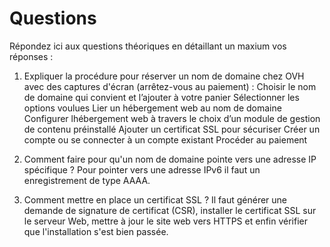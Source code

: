 # Questions

Répondez ici aux questions théoriques en détaillant un maxium vos réponses :

1. Expliquer la procédure pour réserver un nom de domaine chez OVH avec des captures d'écran (arrêtez-vous au paiement) :
Choisir le nom de domaine qui convient et l’ajouter à votre panier
Sélectionner les options voulues
Lier un hébergement web au nom de domaine
Configurer lhébergement web à travers le choix d’un module de gestion de contenu préinstallé
Ajouter un certificat SSL pour sécuriser
Créer un compte ou se connecter à un compte existant
Procéder au paiement

2. Comment faire pour qu'un nom de domaine pointe vers une adresse IP spécifique ?
Pour pointer vers une adresse IPv6 il faut un enregistrement de type AAAA.
   
3. Comment mettre en place un certificat SSL ?
Il faut générer une demande de signature de certificat (CSR), installer le certificat SSL sur le serveur Web, mettre à jour le site web vers HTTPS et enfin vérifier que l'installation s'est bien passée.
